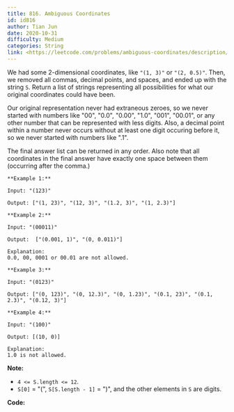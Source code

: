 ```yaml
---
title: 816. Ambiguous Coordinates
id: id816
author: Tian Jun
date: 2020-10-31
difficulty: Medium
categories: String
link: <https://leetcode.com/problems/ambiguous-coordinates/description/>
---
```


We had some 2-dimensional coordinates, like `"(1, 3)"` or `"(2, 0.5)"`.  Then,
we removed all commas, decimal points, and spaces, and ended up with the
string `S`.  Return a list of strings representing all possibilities for what
our original coordinates could have been.

Our original representation never had extraneous zeroes, so we never started
with numbers like "00", "0.0", "0.00", "1.0", "001", "00.01", or any other
number that can be represented with less digits.  Also, a decimal point within
a number never occurs without at least one digit occuring before it, so we
never started with numbers like ".1".

The final answer list can be returned in any order.  Also note that all
coordinates in the final answer have exactly one space between them (occurring
after the comma.)
            **Example 1:**    
	Input: "(123)"    
	Output: ["(1, 23)", "(12, 3)", "(1.2, 3)", "(1, 2.3)"]                **Example 2:**    
	Input: "(00011)"    
	Output:  ["(0.001, 1)", "(0, 0.011)"]    
	Explanation:     0.0, 00, 0001 or 00.01 are not allowed.                **Example 3:**    
	Input: "(0123)"    
	Output: ["(0, 123)", "(0, 12.3)", "(0, 1.23)", "(0.1, 23)", "(0.1, 2.3)", "(0.12, 3)"]                **Example 4:**    
	Input: "(100)"    
	Output: [(10, 0)]    
	Explanation:     1.0 is not allowed.    



**Note:**

  * `4 <= S.length <= 12`.
  * `S[0]` = "(", `S[S.length - 1]` = ")", and the other elements in `S` are digits.




**Code:**

